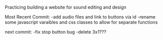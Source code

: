 Practicing building a website for sound editing and design

Most Recent Commit:
-add audio files and link to buttons via id
-rename some javascript varaibles and css
classes to allow for separate functions

next commit:
-fix stop button bug
-delete 3x1???